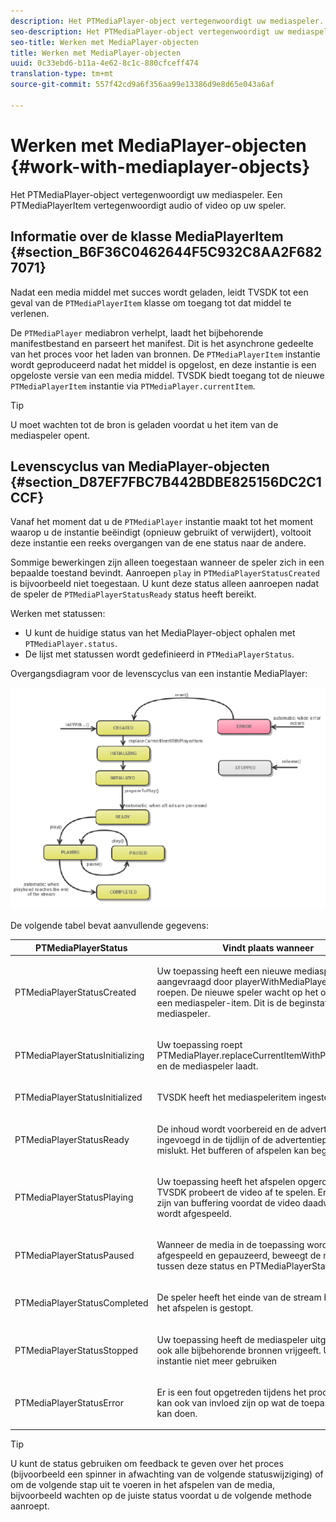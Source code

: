 ```yaml
---
description: Het PTMediaPlayer-object vertegenwoordigt uw mediaspeler. Een PTMediaPlayerItem vertegenwoordigt audio of video op uw speler.
seo-description: Het PTMediaPlayer-object vertegenwoordigt uw mediaspeler. Een PTMediaPlayerItem vertegenwoordigt audio of video op uw speler.
seo-title: Werken met MediaPlayer-objecten
title: Werken met MediaPlayer-objecten
uuid: 0c33ebd6-b11a-4e62-8c1c-880cfceff474
translation-type: tm+mt
source-git-commit: 557f42cd9a6f356aa99e13386d9e8d65e043a6af

---
```



# Werken met MediaPlayer-objecten {#work-with-mediaplayer-objects}

Het PTMediaPlayer-object vertegenwoordigt uw mediaspeler. Een PTMediaPlayerItem vertegenwoordigt audio of video op uw speler.

## Informatie over de klasse MediaPlayerItem {#section_B6F36C0462644F5C932C8AA2F6827071}

Nadat een media middel met succes wordt geladen, leidt TVSDK tot een geval van de `PTMediaPlayerItem` klasse om toegang tot dat middel te verlenen.

De `PTMediaPlayer` mediabron verhelpt, laadt het bijbehorende manifestbestand en parseert het manifest. Dit is het asynchrone gedeelte van het proces voor het laden van bronnen. De `PTMediaPlayerItem` instantie wordt geproduceerd nadat het middel is opgelost, en deze instantie is een opgeloste versie van een media middel. TVSDK biedt toegang tot de nieuwe `PTMediaPlayerItem` instantie via `PTMediaPlayer.currentItem`.

>[!TIP]
>
>U moet wachten tot de bron is geladen voordat u het item van de mediaspeler opent.

## Levenscyclus van MediaPlayer-objecten {#section_D87EF7FBC7B442BDBE825156DC2C1CCF}

Vanaf het moment dat u de `PTMediaPlayer` instantie maakt tot het moment waarop u de instantie beëindigt (opnieuw gebruikt of verwijdert), voltooit deze instantie een reeks overgangen van de ene status naar de andere.

Sommige bewerkingen zijn alleen toegestaan wanneer de speler zich in een bepaalde toestand bevindt. Aanroepen `play` in `PTMediaPlayerStatusCreated` is bijvoorbeeld niet toegestaan. U kunt deze status alleen aanroepen nadat de speler de `PTMediaPlayerStatusReady` status heeft bereikt.

Werken met statussen:

* U kunt de huidige status van het MediaPlayer-object ophalen met `PTMediaPlayer.status`.
* De lijst met statussen wordt gedefinieerd in `PTMediaPlayerStatus`.

Overgangsdiagram voor de levenscyclus van een instantie MediaPlayer:
<!--<a id="fig_1C55DE3F186F4B36AFFDCDE90379534C"></a>-->

![](assets/player-state-transitions-diagram-ios2_web.png)

De volgende tabel bevat aanvullende gegevens:

<table id="table_426F0093E4214EA88CD72A7796B58DFD"> 
 <thead> 
  <tr> 
   <th colname="col1" class="entry"><b>PTMediaPlayerStatus</b></th> 
   <th colname="col2" class="entry"><b>Vindt plaats wanneer</b> </th> 
  </tr> 
 </thead>
 <tbody> 
  <tr> 
   <td colname="col1"> <p><span class="codeph"> PTMediaPlayerStatusCreated</span> </p> </td> 
   <td colname="col2"> <p>Uw toepassing heeft een nieuwe mediaspeler aangevraagd door playerWithMediaPlayerItem <span class="codeph"></span>aan te roepen. De nieuwe speler wacht op het opgeven van een mediaspeler-item. Dit is de beginstatus van de mediaspeler. </p> </td> 
  </tr> 
  <tr> 
   <td colname="col1"> <p> <span class="codeph"> PTMediaPlayerStatusInitializing</span> </p> </td> 
   <td colname="col2"> <p>Uw toepassing roept <span class="codeph"> PTMediaPlayer.replaceCurrentItemWithPlayerItem</span>aan en de mediaspeler laadt. </p> </td> 
  </tr> 
  <tr> 
   <td colname="col1"> <p><span class="codeph"> PTMediaPlayerStatusInitialized</span> </p> </td> 
   <td colname="col2"> <p>TVSDK heeft het mediaspeleritem ingesteld. </p> </td> 
  </tr> 
  <tr> 
   <td colname="col1"> <p> <span class="codeph"> PTMediaPlayerStatusReady</span> </p> </td> 
   <td colname="col2"> <p>De inhoud wordt voorbereid en de advertenties zijn ingevoegd in de tijdlijn of de advertentieprocedure is mislukt. Het bufferen of afspelen kan beginnen. </p> </td> 
  </tr> 
  <tr> 
   <td colname="col1"> <p><span class="codeph"> PTMediaPlayerStatusPlaying</span> </p> </td> 
   <td colname="col2"> <p>Uw toepassing heeft het afspelen <span class="codeph"></span>opgeroepen, dus TVSDK probeert de video af te spelen. Er kan sprake zijn van buffering voordat de video daadwerkelijk wordt afgespeeld. </p> </td> 
  </tr> 
  <tr> 
   <td colname="col1"> <p><span class="codeph"> PTMediaPlayerStatusPaused</span> </p> </td> 
   <td colname="col2"> <p>Wanneer de media in de toepassing worden afgespeeld en gepauzeerd, beweegt de mediaspeler tussen deze status en <span class="codeph"> PTMediaPlayerStatusPplaying</span>. </p> </td> 
  </tr> 
  <tr> 
   <td colname="col1"> <p><span class="codeph"> PTMediaPlayerStatusCompleted</span> </p> </td> 
   <td colname="col2"> <p>De speler heeft het einde van de stream bereikt en het afspelen is gestopt. </p> </td> 
  </tr> 
  <tr> 
   <td colname="col1"> <p><span class="codeph"> PTMediaPlayerStatusStopped</span> </p> </td> 
   <td colname="col2"> <p>Uw toepassing heeft de mediaspeler uitgebracht, die ook alle bijbehorende bronnen vrijgeeft. U kunt deze instantie niet meer gebruiken </p> </td> 
  </tr> 
  <tr> 
   <td colname="col1"> <p><span class="codeph"> PTMediaPlayerStatusError</span> </p> </td> 
   <td colname="col2"> <p>Er is een fout opgetreden tijdens het proces. Een fout kan ook van invloed zijn op wat de toepassing daarna kan doen. </p> </td> 
  </tr> 
 </tbody> 
</table>

>[!TIP]
>
>U kunt de status gebruiken om feedback te geven over het proces (bijvoorbeeld een spinner in afwachting van de volgende statuswijziging) of om de volgende stap uit te voeren in het afspelen van de media, bijvoorbeeld wachten op de juiste status voordat u de volgende methode aanroept.